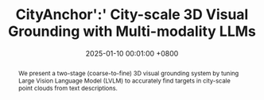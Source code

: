 ---
title:          CityAnchor':' City-scale 3D Visual Grounding with Multi-modality LLMs
date:           2025-01-10 00:01:00 +0800
selected:       true
pub:            "International Conference on Learning Representations (ICLR)"
pub_date:       "2025"
pub_last:       "3D-Large Language Model"
abstract: >-
  We present a two-stage (coarse-to-fine) 3D visual grounding system by tuning Large Vision Language Model (LVLM) to accurately find targets in city-scale point clouds from text descriptions.
  
cover:          assets/images/covers/cityanchor.png
authors:
  - Jinpeng Li
  - Haiping Wang*
  - Jiabin Chen
  - Yuan Liu†
  - Zhiyang Dou
  - Yuexin Ma
  - Sibei Yang
  - Yuan Li
  - Wenping Wang
  - Zhen Dong
  - Bisheng Yang†
links:
  Paper: 
  Code: https://github.com/WHU-USI3DV/CityAnchor
---